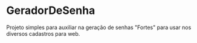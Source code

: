 # GeradorDeSenha
Projeto simples para auxiliar na geração de senhas "Fortes" para usar nos diversos cadastros para web.
